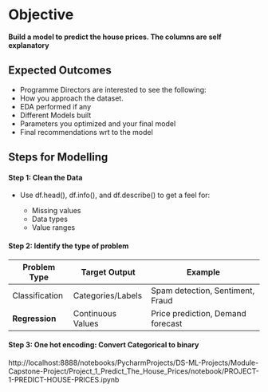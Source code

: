 # Objective

**Build a model to predict the house prices. The columns are self explanatory**

## Expected Outcomes
- Programme Directors are interested to see the following:
- How you approach the dataset.
- EDA performed if any
- Different Models built
- Parameters you optimized and your final model
- Final recommendations wrt to the model

## Steps for Modelling

#### Step 1: Clean the Data

 - Use df.head(), df.info(), and df.describe() to get a feel for:

    - Missing values 
    - Data types 
    - Value ranges

#### Step 2: Identify the type of problem

| Problem Type   | Target Output     | Example                           |
|----------------| ----------------- | --------------------------------- |
| Classification | Categories/Labels | Spam detection, Sentiment, Fraud  |
| **Regression** | Continuous Values | Price prediction, Demand forecast |

#### Step 3: One hot encoding: Convert Categorical to binary

http://localhost:8888/notebooks/PycharmProjects/DS-ML-Projects/Module-Capstone-Project/Project_1_Predict_The_House_Prices/notebook/PROJECT-1-PREDICT-HOUSE-PRICES.ipynb